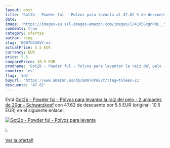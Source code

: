 ```yaml
---
layout: post
title: 'Got2b - Powder ful - Polvos para levanta al 47.62 % de descuento'
date: 
image: 'https://images-eu.ssl-images-amazon.com/images/I/4105GcgnH0L._SL200_.jpg'
comments: true
category: ofertas
author: ring
slug: 'B007UVGGVY-es'
actualPrice: 5.5 EUR
currency: EUR
price: 5.5
comparePrice: 10.5 EUR
prodname: 'Got2b - Powder ful - Polvos para levantar la raíz del pelo - 2 unidades de 20gr - Schwarzkopf'
country: 'es'
flag: '🇪🇸'
buyurl: 'https://www.amazon.es/dp/B007UVGGVY/?tag=tolees-21'
descuento: '47.62'
---
```


Está [Got2b - Powder ful - Polvos para levantar la raíz del pelo - 2 unidades de 20gr - Schwarzkopf](https://www.amazon.es/dp/B007UVGGVY/?tag=tolees-21) con 47.62 de descuento por 5.5 EUR (original: 10.5 EUR) en el siguiente enlace!

[![Got2b - Powder ful - Polvos para levanta](https://images-eu.ssl-images-amazon.com/images/I/4105GcgnH0L._SL200_.jpg)](https://www.amazon.es/dp/B007UVGGVY/?tag=tolees-21)

ℹ️:


[Ver la oferta!!](https://www.amazon.es/dp/B007UVGGVY/?tag=tolees-21)
